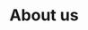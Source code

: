 ---
title: About us
layout: collection
permalink: /about-us/
collection: about-us
entries_layout: list
---